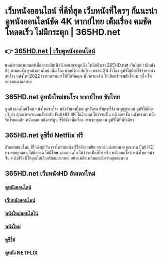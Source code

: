 # เว็บหนังออนไลน์ ที่ดีที่สุด เว็บหนังที่ใครๆ ก็แนะนำ ดูหนังออนไลน์ชัด 4K พากย์ไทย เต็มเรื่อง คมชัด โหลดเร็ว ไม่มีกระตุก | 365HD.net

## 👉 [ 365HD.net | เว็บดูหนังออนไลน์ ](https://bit.ly/3U8YlIR)

แหล่งรวมภาพยนตร์เพื่อความบันเทิง นึกอยากจะดูหนัง ให้นึกถึงเรา 365HD.net เว็บไซต์เรามีหนังดีๆ ภาพคมชัด ดูหนังออนไลน์ เต็มเรื่อง พากย์ไทย ซับไทย ตลอด 24 ชั่วโมง ดูฟรีไม่มีค่าใช้จ่าย หนังชนโรง หนังใหม่2022 เรารวบรวมมาไว้ที่นี่เพื่อคุณ มีไว้ครบครัน ให้เลือกรับชมกันได้แบบจุใจ ได้อย่างสะดวกสบาย

## 365HD.net ดูหนังใหม่ชนโรง พากย์ไทย ซับไทย

ดูหนังออนไลน์ใหม่ หนังใหม่ชนโรง หนังอัพเดทใหม่ ทุกวันรองรับการใช้งานทุกรูปแบบ ดูฟรีไม่มีค่าบริการ คุณภาพความคมชัดระดับ Full HD 4K ไม่มีสะดุด ไม่ว่าจะเป็น หนังแอคชั่น หนังดราม่า หนังรักโรแมนติก หนังตลก หนังการ์ตูน ซีรี่ย์ดัง เต็มเรื่อง ครบจบทุกตอน ดูฟรีได้ที่นี่ที่เดียว

## 365HD.net ดูซีรี่ย์ Netflix ฟรี

อัพเดทตอนใหม่ ซีรี่ย์ดังทุกวัน เราได้รวมหนัง ซีรี่ย์ดังยอดฮิต จากค่ายดังมากมาย คุณภาพ Full HD ครบจบทุกตอน ไม่มีสะดุด ไม่มีโฆษณามากวนใจ ไม่ว่าจะเป็นซีรี่ย์ หรือ หนังออนไลน์ หนังไทย หนังจีน หนังฝรั่ง มีให้คุณได้เลือกรับชมมากมาย อย่างเพลิดเพลินและมีความสุขแน่นอน

## 365HD.net เว็บหนังHD อัพเดทใหม่

### [ดูหนังออนไลน์](https://bit.ly/3U8YlIR)
### [เว็บหนังออนไลน์](https://bit.ly/3U8YlIR)
### [หนังใหม่ออนไลไน์](https://bit.ly/3U8YlIR)
### [หนังใหม่](https://bit.ly/3S5tuen)
### [ดูซีรี่ย์](https://bit.ly/3DlLflt)
### [ดูหนัง NETFLIX](https://bit.ly/3qGyB91)
